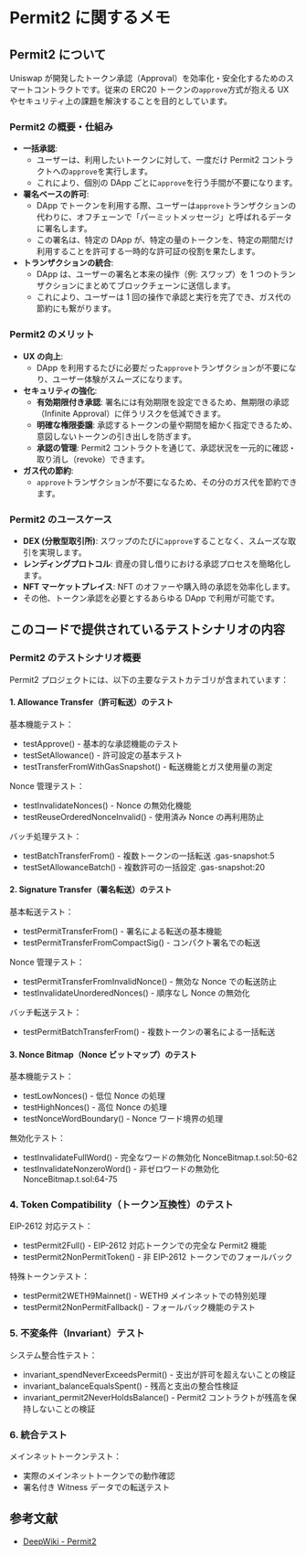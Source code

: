 # Permit2 に関するメモ

## Permit2 について

Uniswap が開発したトークン承認（Approval）を効率化・安全化するためのスマートコントラクトです。従来の ERC20 トークンの`approve`方式が抱える UX やセキュリティ上の課題を解決することを目的としています。

### Permit2 の概要・仕組み

- **一括承認**:
  - ユーザーは、利用したいトークンに対して、一度だけ Permit2 コントラクトへの`approve`を実行します。
  - これにより、個別の DApp ごとに`approve`を行う手間が不要になります。
- **署名ベースの許可**:
  - DApp でトークンを利用する際、ユーザーは`approve`トランザクションの代わりに、オフチェーンで「パーミットメッセージ」と呼ばれるデータに署名します。
  - この署名は、特定の DApp が、特定の量のトークンを、特定の期間だけ利用することを許可する一時的な許可証の役割を果たします。
- **トランザクションの統合**:
  - DApp は、ユーザーの署名と本来の操作（例: スワップ）を 1 つのトランザクションにまとめてブロックチェーンに送信します。
  - これにより、ユーザーは 1 回の操作で承認と実行を完了でき、ガス代の節約にも繋がります。

### Permit2 のメリット

- **UX の向上**:
  - DApp を利用するたびに必要だった`approve`トランザクションが不要になり、ユーザー体験がスムーズになります。
- **セキュリティの強化**:
  - **有効期限付き承認**: 署名には有効期限を設定できるため、無期限の承認（Infinite Approval）に伴うリスクを低減できます。
  - **明確な権限委譲**: 承認するトークンの量や期間を細かく指定できるため、意図しないトークンの引き出しを防ぎます。
  - **承認の管理**: Permit2 コントラクトを通じて、承認状況を一元的に確認・取り消し（revoke）できます。
- **ガス代の節約**:
  - `approve`トランザクションが不要になるため、その分のガス代を節約できます。

### Permit2 のユースケース

- **DEX (分散型取引所)**: スワップのたびに`approve`することなく、スムーズな取引を実現します。
- **レンディングプロトコル**: 資産の貸し借りにおける承認プロセスを簡略化します。
- **NFT マーケットプレイス**: NFT のオファーや購入時の承認を効率化します。
- その他、トークン承認を必要とするあらゆる DApp で利用が可能です。

## このコードで提供されているテストシナリオの内容

### Permit2 のテストシナリオ概要

Permit2 プロジェクトには、以下の主要なテストカテゴリが含まれています：

#### 1. Allowance Transfer（許可転送）のテスト

基本機能テスト：

- testApprove() - 基本的な承認機能のテスト
- testSetAllowance() - 許可設定の基本テスト
- testTransferFromWithGasSnapshot() - 転送機能とガス使用量の測定

Nonce 管理テスト：

- testInvalidateNonces() - Nonce の無効化機能
- testReuseOrderedNonceInvalid() - 使用済み Nonce の再利用防止

バッチ処理テスト：

- testBatchTransferFrom() - 複数トークンの一括転送 .gas-snapshot:5
- testSetAllowanceBatch() - 複数許可の一括設定 .gas-snapshot:20

#### 2. Signature Transfer（署名転送）のテスト

基本転送テスト：

- testPermitTransferFrom() - 署名による転送の基本機能
- testPermitTransferFromCompactSig() - コンパクト署名での転送

Nonce 管理テスト：

- testPermitTransferFromInvalidNonce() - 無効な Nonce での転送防止
- testInvalidateUnorderedNonces() - 順序なし Nonce の無効化

バッチ転送テスト：

- testPermitBatchTransferFrom() - 複数トークンの署名による一括転送

#### 3. Nonce Bitmap（Nonce ビットマップ）のテスト

基本機能テスト：

- testLowNonces() - 低位 Nonce の処理
- testHighNonces() - 高位 Nonce の処理
- testNonceWordBoundary() - Nonce ワード境界の処理

無効化テスト：

- testInvalidateFullWord() - 完全なワードの無効化 NonceBitmap.t.sol:50-62
- testInvalidateNonzeroWord() - 非ゼロワードの無効化 NonceBitmap.t.sol:64-75

### 4. Token Compatibility（トークン互換性）のテスト

EIP-2612 対応テスト：

- testPermit2Full() - EIP-2612 対応トークンでの完全な Permit2 機能
- testPermit2NonPermitToken() - 非 EIP-2612 トークンでのフォールバック

特殊トークンテスト：

- testPermit2WETH9Mainnet() - WETH9 メインネットでの特別処理
- testPermit2NonPermitFallback() - フォールバック機能のテスト

### 5. 不変条件（Invariant）テスト

システム整合性テスト：

- invariant_spendNeverExceedsPermit() - 支出が許可を超えないことの検証
- invariant_balanceEqualsSpent() - 残高と支出の整合性検証
- invariant_permit2NeverHoldsBalance() - Permit2 コントラクトが残高を保持しないことの検証

### 6. 統合テスト

メインネットトークンテスト：

- 実際のメインネットトークンでの動作確認
- 署名付き Witness データでの転送テスト

## 参考文献

- [DeepWiki - Permit2](https://deepwiki.com/Uniswap/permit2)
